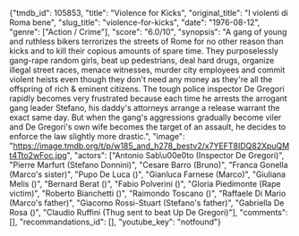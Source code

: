 {"tmdb_id": 105853, "title": "Violence for Kicks", "original_title": "I violenti di Roma bene", "slug_title": "violence-for-kicks", "date": "1976-08-12", "genre": ["Action / Crime"], "score": "6.0/10", "synopsis": "A gang of young and ruthless bikers terrorizes the streets of Rome for no other reason than kicks and to kill their copious amounts of spare time. They purposelessly gang-rape random girls, beat up pedestrians, deal hard drugs, organize illegal street races, menace witnesses, murder city employees and commit violent heists even though they don't need any money as they're all the offspring of rich &amp; eminent citizens. The tough police inspector De Gregori rapidly becomes very frustrated because each time he arrests the arrogant gang leader Stefano, his daddy's attorneys arrange a release warrant the exact same day. But when the gang's aggressions gradually become viler and De Gregori's own wife becomes the target of an assault, he decides to enforce the law slightly more drastic.", "image": "https://image.tmdb.org/t/p/w185_and_h278_bestv2/x7YEFT8IDQ82XpuQMt4Tto2wFoc.jpg", "actors": ["Antonio Sab\u00e0to (Inspector De Gregori)", "Pierre Marfurt (Stefano Donnini)", "Cesare Barro (Bruno)", "Franca Gonella (Marco's sister)", "Pupo De Luca ()", "Gianluca Farnese (Marco)", "Giuliana Melis ()", "Bernard Berat ()", "Fabio Polverini ()", "Gloria Piedimonte (Rape victim)", "Roberto Bianchetti ()", "Raimondo Toscano ()", "Raffaele Di Mario (Marco's father)", "Giacomo Rossi-Stuart (Stefano's father)", "Gabriella De Rosa ()", "Claudio Ruffini (Thug sent to beat Up De Gregori)"], "comments": [], "recommandations_id": [], "youtube_key": "notfound"}